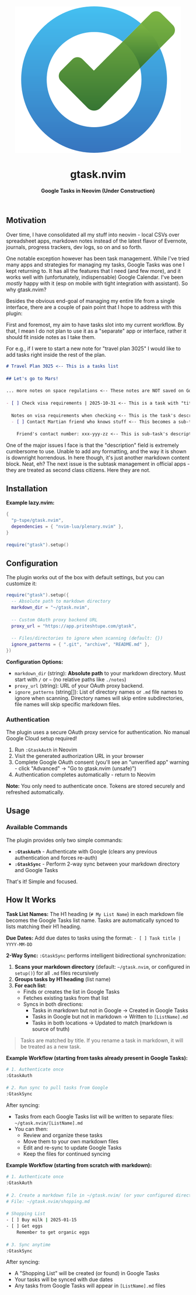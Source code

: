 <br />
<div style="width:100%" align="center"> <img src="./logo.svg" alt="gtask.nvim Image"> </div>
<h1 align="center">gtask.nvim</h1>
<p align="center"><strong>Google Tasks in Neovim (Under Construction)</strong></p>
<br />

## Motivation

Over time, I have consolidated all my stuff into neovim - local CSVs over spreadsheet apps, markdown notes instead of the latest flavor of Evernote, journals, progress trackers, dev logs, so on and so forth.

One notable exception however has been task management. While I've tried many apps and strategies for managing my tasks, Google Tasks was one I kept returning to. It has all the features that I need (and few more), and it works well with (unfortunately, indispensable) Google Calendar. I've been _mostly_ happy with it (esp on mobile with tight integration with assistant). So why gtask.nvim?

Besides the obvious end-goal of managing my entire life from a single interface, there are a couple of pain point that I hope to address with this plugin:

First and foremost, my aim to have tasks slot into my current workflow. By that, I mean I do not plan to use it as a "separate" app or interface, rather it should fit inside notes as I take them.

For e.g., if I were to start a new note for "travel plan 3025" I would like to add tasks right inside the rest of the plan.

```markdown
# Travel Plan 3025 <-- This is a tasks list

## Let's go to Mars!

... more notes on space regulations <-- These notes are NOT saved on Google

- [ ] Check visa requirements | 2025-10-31 <-- This is a task with "title" | "due date"

  Notes on visa requirements when checking <-- This is the task's description
  - [ ] Contact Martian friend who knows stuff <-- This becomes a sub-task

    Friend's contact number: xxx-yyy-zz <-- This is sub-task's description (note the spacing)
```

One of the major issues I face is that the "description" field is extremely cumbersome to use. Unable to add any formatting, and the way it is shown is downright horrendous. In here though, it's just another markdown content block. Neat, eh? The next issue is the subtask management in official apps - they are treated as second class citizens. Here they are not.

## Installation

**Example lazy.nvim:**

```lua
{
  "p-tupe/gtask.nvim",
  dependencies = { "nvim-lua/plenary.nvim" },
}

require("gtask").setup()
```

## Configuration

The plugin works out of the box with default settings, but you can customize it:

```lua
require("gtask").setup({
  -- Absolute path to markdown directory
  markdown_dir = "~/gtask.nvim",

  -- Custom OAuth proxy backend URL
  proxy_url = "https://app.priteshtupe.com/gtask",

  -- Files/directories to ignore when scanning (default: {})
  ignore_patterns = { ".git", "archive", "README.md" },
})
```

**Configuration Options:**

- `markdown_dir` (string): **Absolute path** to your markdown directory. Must start with `/` or `~` (no relative paths like `./notes`)
- `proxy_url` (string): URL of your OAuth proxy backend.
- `ignore_patterns` (string[]): List of directory names or `.md` file names to ignore when scanning. Directory names will skip entire subdirectories, file names will skip specific markdown files.

### Authentication

The plugin uses a secure OAuth proxy service for authentication. No manual Google Cloud setup required!

1. Run `:GtaskAuth` in Neovim
2. Visit the generated authorization URL in your browser
3. Complete Google OAuth consent (you'll see an "unverified app" warning - click "Advanced" → "Go to gtask.nvim (unsafe)")
4. Authentication completes automatically - return to Neovim

**Note:** You only need to authenticate once. Tokens are stored securely and refreshed automatically.

## Usage

### Available Commands

The plugin provides only two simple commands:

- **`:GtaskAuth`** - Authenticate with Google (clears any previous authentication and forces re-auth)
- **`:GtaskSync`** - Perform 2-way sync between your markdown directory and Google Tasks

That's it! Simple and focused.

## How It Works

**Task List Names:** The H1 heading (`# My List Name`) in each markdown file becomes the Google Tasks list name. Tasks are automatically synced to lists matching their H1 heading.

**Due Dates:** Add due dates to tasks using the format: `- [ ] Task title | YYYY-MM-DD`

**2-Way Sync:** `:GtaskSync` performs intelligent bidirectional synchronization:

1. **Scans your markdown directory** (default: `~/gtask.nvim`, or configured in `setup()`) for all `.md` files recursively
2. **Groups tasks by H1 heading** (list name)
3. **For each list**:
   - Finds or creates the list in Google Tasks
   - Fetches existing tasks from that list
   - Syncs in both directions:
     - Tasks in markdown but not in Google → Created in Google Tasks
     - Tasks in Google but not in markdown → Written to `[ListName].md`
     - Tasks in both locations → Updated to match (markdown is source of truth)

> Tasks are matched by title. If you rename a task in markdown, it will be treated as a new task.

**Example Workflow (starting from tasks already present in Google Tasks):**

```bash
# 1. Authenticate once
:GtaskAuth

# 2. Run sync to pull tasks from Google
:GtaskSync
```

After syncing:

- Tasks from each Google Tasks list will be written to separate files: `~/gtask.nvim/[ListName].md`
- You can then:
  - Review and organize these tasks
  - Move them to your own markdown files
  - Edit and re-sync to update Google Tasks
  - Keep the files for continued syncing

**Example Workflow (starting from scratch with markdown):**

```bash
# 1. Authenticate once
:GtaskAuth

# 2. Create a markdown file in ~/gtask.nvim/ (or your configured directory)
# File: ~/gtask.nvim/shopping.md

# Shopping List
- [ ] Buy milk | 2025-01-15
- [ ] Get eggs
    Remember to get organic eggs

# 3. Sync anytime
:GtaskSync
```

After syncing:

- A "Shopping List" will be created (or found) in Google Tasks
- Your tasks will be synced with due dates
- Any tasks from Google Tasks will appear in `[ListName].md` files
